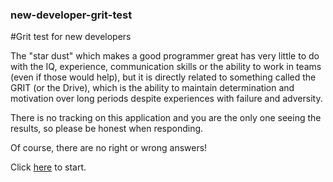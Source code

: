 ### new-developer-grit-test
#Grit test for new developers


The "star dust" which makes a good programmer great has very little to do with the IQ, experience, communication skills or the ability to work in teams (even if those would help), but it is directly related to something called the GRIT (or the Drive), which is the ability to maintain determination and motivation over long periods despite experiences with failure and adversity.

There is no tracking on this application and you are the only one seeing the results, so please be honest when responding.

Of course, there are no right or wrong answers!

Click [here](http://mariusbanea.github.io/new-developer-grit-test) to start.
